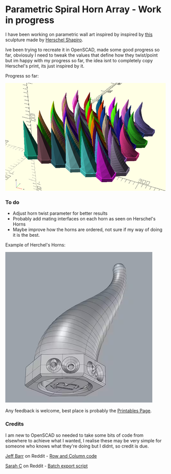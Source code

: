 # Parametric Spiral Horn Array - Work in progress

I have been working on parametric wall art inspired by inspired by [this](https://i.imgur.com/Kc8Cd5w.png) sculpture made by [Herschel Shapiro](https://www.tiktok.com/@herschelshapiro/video/7225225819789036805).

Ive been trying to recreate it in OpenSCAD, made some good progress so far, obviosuly I need to tweak the values that define how they twist/point but im happy with my progress so far, the idea isnt to completely copy Herschel's print, its just inspired by it.


Progress so far:

![Progress so far](https://raw.githubusercontent.com/samster395/3D-Printing/main/OpenScad/Art/horn_array/example.png)

### To do
 - Adjust horn twist parameter for better results
 - Probably add mating interfaces on each horn as seen on Herschel's Horns
 - Maybe improve how the horns are ordered, not sure if my way of doing it is the best.

Example of Herchel's Horns:

![Example of Herchel's Horns](https://raw.githubusercontent.com/samster395/3D-Printing/main/OpenScad/Art/horn_array/Herschel_Shapiro_horn_example.png)

Any feedback is welcome, best place is probably the [Printables Page](https://www.printables.com/model/738765/).

### Credits
I am new to OpenSCAD so needed to take some bits of code from elsewhere to achieve what I wanted, I realise these may be very simple for someone who knows what they're doing but I didnt, so credit is due.

[Jeff Barr](https://www.reddit.com/user/jeffbarr/) on Reddit - [Row and Column code](https://www.reddit.com/r/openscad/comments/194zodo/incrementing_inside_a_loop/khlnhd4/?context=3)

[Sarah C](https://www.reddit.com/user/SarahC/) on Reddit - [Batch export script](https://www.reddit.com/r/openscad/comments/lbq58y/my_approach_to_scripting_parts_and_converting/)

